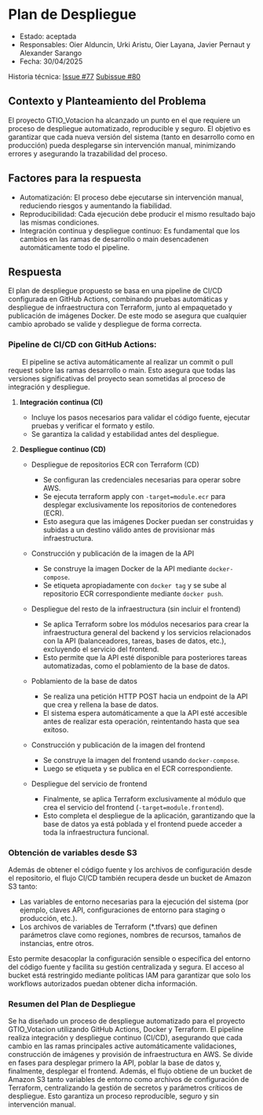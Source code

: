 # Plan de Despliegue

- Estado: aceptada
- Responsables: Oier Alduncin, Urki Aristu, Oier Layana, Javier Pernaut y Alexander Sarango
- Fecha: 30/04/2025

Historia técnica: [Issue #77](https://github.com/oielay/GTIO_Votacion/issues/77) [Subissue #80](https://github.com/oielay/GTIO_Votacion/issues/80)

## Contexto y Planteamiento del Problema

El proyecto GTIO_Votacion ha alcanzado un punto en el que requiere un proceso de despliegue automatizado, reproducible y seguro. El objetivo es garantizar que cada nueva versión del sistema (tanto en desarrollo como en producción) pueda desplegarse sin intervención manual, minimizando errores y asegurando la trazabilidad del proceso.

## Factores para la respuesta

- Automatización: El proceso debe ejecutarse sin intervención manual, reduciendo riesgos y aumentando la fiabilidad.
- Reproducibilidad: Cada ejecución debe producir el mismo resultado bajo las mismas condiciones.
- Integración continua y despliegue continuo: Es fundamental que los cambios en las ramas de desarrollo o main desencadenen automáticamente todo el pipeline.

## Respuesta

El plan de despliegue propuesto se basa en una pipeline de CI/CD configurada en GitHub Actions, combinando pruebas automáticas y despliegue de infraestructura con Terraform, junto al empaquetado y publicación de imágenes Docker. De este modo se asegura que cualquier cambio aprobado se valide y despliegue de forma correcta.

### Pipeline de CI/CD con GitHub Actions:

&emsp;&emsp;El pipeline se activa automáticamente al realizar un commit o pull request sobre las ramas desarrollo o main. Esto asegura que todas las versiones significativas del proyecto sean sometidas al proceso de integración y despliegue.

1.  **Integración continua (CI)**

    - Incluye los pasos necesarios para validar el código fuente, ejecutar pruebas y verificar el formato y estilo.
    - Se garantiza la calidad y estabilidad antes del despliegue.

2.  **Despliegue continuo (CD)**

    - Despliegue de repositorios ECR con Terraform (CD)

      - Se configuran las credenciales necesarias para operar sobre AWS.
      - Se ejecuta terraform apply con `-target=module.ecr` para desplegar exclusivamente los repositorios de contenedores (ECR).
      - Esto asegura que las imágenes Docker puedan ser construidas y subidas a un destino válido antes de provisionar más infraestructura.

    - Construcción y publicación de la imagen de la API

      - Se construye la imagen Docker de la API mediante `docker-compose`.
      - Se etiqueta apropiadamente con `docker tag` y se sube al repositorio ECR correspondiente mediante `docker push`.

    - Despliegue del resto de la infraestructura (sin incluir el frontend)

      - Se aplica Terraform sobre los módulos necesarios para crear la infraestructura general del backend y los servicios relacionados con la API (balanceadores, tareas, bases de datos, etc.), excluyendo el servicio del frontend.
      - Esto permite que la API esté disponible para posteriores tareas automatizadas, como el poblamiento de la base de datos.

    - Poblamiento de la base de datos

      - Se realiza una petición HTTP POST hacia un endpoint de la API que crea y rellena la base de datos.
      - El sistema espera automáticamente a que la API esté accesible antes de realizar esta operación, reintentando hasta que sea exitoso.

    - Construcción y publicación de la imagen del frontend

      - Se construye la imagen del frontend usando `docker-compose`.
      - Luego se etiqueta y se publica en el ECR correspondiente.

    - Despliegue del servicio de frontend

      - Finalmente, se aplica Terraform exclusivamente al módulo que crea el servicio del frontend (`-target=module.frontend`).
      - Esto completa el despliegue de la aplicación, garantizando que la base de datos ya está poblada y el frontend puede acceder a toda la infraestructura funcional.

### Obtención de variables desde S3

Además de obtener el código fuente y los archivos de configuración desde el repositorio, el flujo CI/CD también recupera desde un bucket de Amazon S3 tanto:

- Las variables de entorno necesarias para la ejecución del sistema (por ejemplo, claves API, configuraciones de entorno para staging o producción, etc.).
- Los archivos de variables de Terraform (\*.tfvars) que definen parámetros clave como regiones, nombres de recursos, tamaños de instancias, entre otros.

Esto permite desacoplar la configuración sensible o específica del entorno del código fuente y facilita su gestión centralizada y segura. El acceso al bucket está restringido mediante políticas IAM para garantizar que solo los workflows autorizados puedan obtener dicha información.

### Resumen del Plan de Despliegue

Se ha diseñado un proceso de despliegue automatizado para el proyecto GTIO_Votacion utilizando GitHub Actions, Docker y Terraform. El pipeline realiza integración y despliegue continuo (CI/CD), asegurando que cada cambio en las ramas principales active automáticamente validaciones, construcción de imágenes y provisión de infraestructura en AWS. Se divide en fases para desplegar primero la API, poblar la base de datos y, finalmente, desplegar el frontend. Además, el flujo obtiene de un bucket de Amazon S3 tanto variables de entorno como archivos de configuración de Terraform, centralizando la gestión de secretos y parámetros críticos de despliegue. Esto garantiza un proceso reproducible, seguro y sin intervención manual.
